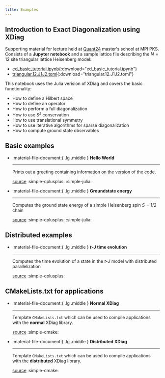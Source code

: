 ```yaml
---
title: Examples
---
```


## Introduction to Exact Diagonalization using XDiag

Supporting material for lecture held at [Quant24](https://www.pks.mpg.de/de/quant24) master's school at MPI PKS. Consists of a **Jupyter notebook** and a sample lattice file describing the $N=12$ site triangular lattice Heisenberg model:

- [ed_basic_tutorial.ipynb](examples/ed_basic_tutorial.ipynb){:download="ed_basic_tutorial.ipynb"}
- [triangular.12.J1J2.toml](examples/triangular.12.J1J2.toml){:download="triangular.12.J1J2.toml"}

This notebook uses the Julia verision of XDiag and covers the basic functionality:

- How to define a Hilbert space
- How to define an operator
- How to perform a full diagonalization
- How to use $S^z$ conservation
- How to use translational symmetry
- How to use iterative algorithms for sparse diagonalization
- How to compute ground state observables

## Basic examples

<div class="grid cards" markdown>

-   :material-file-document:{ .lg .middle } __Hello World__

    ---

    Prints out a greeting containing information on the version of the code.

    [source](examples/hello_world.md) :simple-cplusplus: :simple-julia:

-   :material-file-document:{ .lg .middle } __Groundstate energy__

    ---

    Computes the ground state energy of a simple Heisenberg spin $S=1/2$ chain

    [source](examples/spinhalf_chain_e0.md) :simple-cplusplus: :simple-julia:

</div>

## Distributed examples

<div class="grid cards" markdown>

-   :material-file-document:{ .lg .middle } __$t$-$J$ time evolution__

    ---

    Computes the time evolution of a state in the $t$-$J$ model with distributed parallelization

    [source](examples/tj_distributed_time_evolve.md) :simple-cplusplus: 

</div>

## CMakeLists.txt for applications

<div class="grid cards" markdown>

-   :material-file-document:{ .lg .middle } __Normal XDiag__

    ---

    Template `CMakeLists.txt` which can be used to compile applications with the **normal** XDiag library.

    [source](examples/cmake_normal.md) :simple-cmake: 

-   :material-file-document:{ .lg .middle } __Distributed XDiag__

    ---

    Template `CMakeLists.txt` which can be used to compile applications with the **distributed** XDiag library.
	
    [source](examples/cmake_distributed.md) :simple-cmake:

</div>
